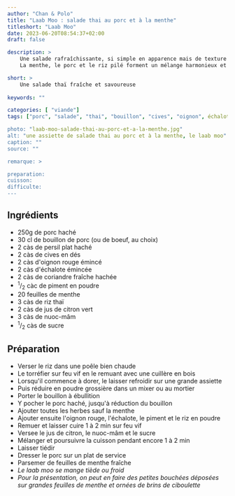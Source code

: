 ```yaml
---
author: "Chan & Polo"
title: "Laab Moo : salade thai au porc et à la menthe"
titleshort: "Laab Moo"
date: 2023-06-20T08:54:37+02:00
draft: false

description: >
    Une salade rafraîchissante, si simple en apparence mais de texture et de goût complexes.<br>
    La menthe, le porc et le riz pilé forment un mélange harmonieux et savoureux.

short: >
    Une salade thaï fraîche et savoureuse
    
keywords: ""

categories: [ "viande"]
tags: ["porc", "salade", "thai", "bouillon", "cives", "oignon", échalote", "coriandre", "menthe", "riz", "citron", "nuoc mam"]

photo: "laab-moo-salade-thai-au-porc-et-a-la-menthe.jpg"
alt: "une assiette de salade thai au porc et à la menthe, le laab moo"
caption: ""
source: ""

remarque: >

preparation: 
cuisson: 
difficulte:
---
```



## Ingrédients
- 250g de porc haché
- 30 cl de bouillon de porc (ou de boeuf, au choix)
- 2 càs de persil plat haché
- 2 càs de cives en dés
- 2 càs d'oignon rouge émincé
- 2 càs d'échalote émincée
- 2 càs de coriandre fraîche hachée
- <sup>1</sup>/<sub>2</sub> càc de piment en poudre
- 20 feuilles de menthe
- 3 càs de riz thaï
- 2 càs de jus de citron vert
- 3 càs de nuoc-mâm
- <sup>1</sup>/<sub>2</sub> càs de sucre
## Préparation
- Verser le riz dans une poêle bien chaude
- Le torréfier sur feu vif en le remuant avec une cuillère en bois
- Lorsqu'il commence à dorer, le laisser refroidir sur une grande assiette
- Puis réduire en poudre grossière dans un mixer ou au mortier
- Porter le bouillon à ébullition
- Y pocher le porc haché, jusqu'à réduction du bouillon
- Ajouter toutes les herbes sauf la menthe
- Ajouter ensuite l'oignon rouge, l'échalote, le piment et le riz en poudre
- Remuer et laisser cuire 1 à 2 min sur feu vif
- Versee le jus de citron, le nuoc-mâm et le sucre
- Mélanger et poursuivre la cuisson pendant encore 1 à 2 min
- Laisser tiédir
- Dresser le porc sur un plat de service
- Parsemer de feuilles de menthe fraîche
- *Le laab moo se mange tiède ou froid*
- *Pour la présentation, on peut en faire des petites bouchées déposées sur grandes feuilles de menthe et ornées de brins de ciboulette*
